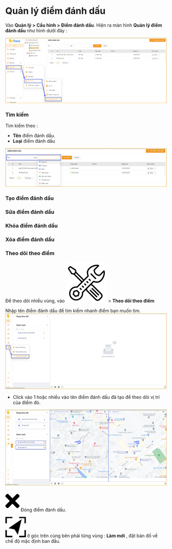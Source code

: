 # Quản lý điểm đánh dấu

<div id="manage-poi">
</div>

 Vào **Quản lý > Cấu hình > Điểm đánh dấu**. Hiện ra màn hình **Quản lý điểm đánh dấu** như hình dưới đây : 

<span style="display:block;text-align:left">![Interface Web](/docs/assets/images/web-interface/map/manage-poi.jpg)

### Tìm kiếm 


 Tìm kiếm theo : 
* **Tên** điểm đánh dấu.
* **Loại** điểm đánh dấu

<span style="display:block;text-align:left">![Interface Web](/docs/assets/images/web-interface/map/search-manage-poi.jpg)

### Tạo điểm đánh dấu 


### Sửa điểm đánh dấu 

### Khóa điểm đánh dấu 

### Xóa điểm đánh dấu


### Theo dõi theo điểm
Để theo dõi nhiều vùng, vào  <span class="icon-left svg-filter-tick">![Ok](/docs/assets/images/web-interface/icon/SVG/icons8-maintenance.svg) > **Theo dõi theo điểm**

Nhập tên điểm đánh dấu để tìm kiếm nhanh điểm bạn muốn tìm.
<span style="display:block;text-align:left">![Interface Web](/docs/assets/images/web-interface/map/track-poi.jpg)



* Click vào 1 hoặc nhiều vào tên điểm đánh dấu đã tạo để theo dõi vị trí của điểm đó.

<span style="display:block;text-align:left">![Interface Web](/docs/assets/images/web-interface/map/list-poi.jpg)

<span class="icon-left svg-filter-tick">![Ok](/docs/assets/images/web-interface/icon/SVG/times.svg)  Đóng điểm đánh dấu.


<span class="icon-left svg-filter-info">![Ok](/docs/assets/images/web-interface/icon/SVG/direction-arrow-fit.svg) ở góc trên cùng bên phải  từng vùng : **Làm mới** , đặt bản đồ về chế độ mặc định ban đầu.

